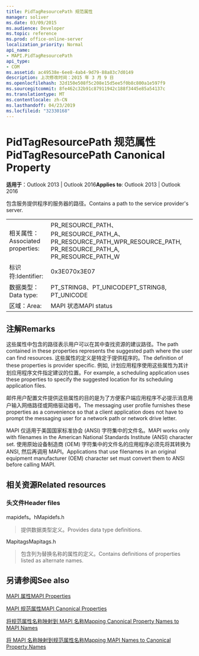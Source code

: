 ```yaml
---
title: PidTagResourcePath 规范属性
manager: soliver
ms.date: 03/09/2015
ms.audience: Developer
ms.topic: reference
ms.prod: office-online-server
localization_priority: Normal
api_name:
- MAPI.PidTagResourcePath
api_type:
- COM
ms.assetid: ac49538e-6ee8-4ab4-9d79-88a83c7d0149
description: 上次修改时间：2015 年 3 月 9 日
ms.openlocfilehash: 32d150e508f5c208e15d5ee5f0b8c800a1e597f9
ms.sourcegitcommit: 8fe462c32b91c87911942c188f3445e85a54137c
ms.translationtype: MT
ms.contentlocale: zh-CN
ms.lasthandoff: 04/23/2019
ms.locfileid: "32330168"
---
```

# <a name="pidtagresourcepath-canonical-property"></a><span data-ttu-id="9e438-103">PidTagResourcePath 规范属性</span><span class="sxs-lookup"><span data-stu-id="9e438-103">PidTagResourcePath Canonical Property</span></span>

  
  
<span data-ttu-id="9e438-104">**适用于**：Outlook 2013 | Outlook 2016</span><span class="sxs-lookup"><span data-stu-id="9e438-104">**Applies to**: Outlook 2013 | Outlook 2016</span></span> 
  
<span data-ttu-id="9e438-105">包含服务提供程序的服务器的路径。</span><span class="sxs-lookup"><span data-stu-id="9e438-105">Contains a path to the service provider's server.</span></span>
  
|||
|:-----|:-----|
|<span data-ttu-id="9e438-106">相关属性：</span><span class="sxs-lookup"><span data-stu-id="9e438-106">Associated properties:</span></span>  <br/> |<span data-ttu-id="9e438-107">PR_RESOURCE_PATH、PR_RESOURCE_PATH_A、PR_RESOURCE_PATH_W</span><span class="sxs-lookup"><span data-stu-id="9e438-107">PR_RESOURCE_PATH, PR_RESOURCE_PATH_A, PR_RESOURCE_PATH_W</span></span>  <br/> |
|<span data-ttu-id="9e438-108">标识符:</span><span class="sxs-lookup"><span data-stu-id="9e438-108">Identifier:</span></span>  <br/> |<span data-ttu-id="9e438-109">0x3E07</span><span class="sxs-lookup"><span data-stu-id="9e438-109">0x3E07</span></span>  <br/> |
|<span data-ttu-id="9e438-110">数据类型：</span><span class="sxs-lookup"><span data-stu-id="9e438-110">Data type:</span></span>  <br/> |<span data-ttu-id="9e438-111">PT_STRING8、PT_UNICODE</span><span class="sxs-lookup"><span data-stu-id="9e438-111">PT_STRING8, PT_UNICODE</span></span>  <br/> |
|<span data-ttu-id="9e438-112">区域：</span><span class="sxs-lookup"><span data-stu-id="9e438-112">Area:</span></span>  <br/> |<span data-ttu-id="9e438-113">MAPI 状态</span><span class="sxs-lookup"><span data-stu-id="9e438-113">MAPI status</span></span>  <br/> |
   
## <a name="remarks"></a><span data-ttu-id="9e438-114">注解</span><span class="sxs-lookup"><span data-stu-id="9e438-114">Remarks</span></span>

<span data-ttu-id="9e438-115">这些属性中包含的路径表示用户可以在其中查找资源的建议路径。</span><span class="sxs-lookup"><span data-stu-id="9e438-115">The path contained in these properties represents the suggested path where the user can find resources.</span></span> <span data-ttu-id="9e438-116">这些属性的定义是特定于提供程序的。</span><span class="sxs-lookup"><span data-stu-id="9e438-116">The definition of these properties is provider specific.</span></span> <span data-ttu-id="9e438-117">例如, 计划应用程序使用这些属性为其计划应用程序文件指定建议的位置。</span><span class="sxs-lookup"><span data-stu-id="9e438-117">For example, a scheduling application uses these properties to specify the suggested location for its scheduling application files.</span></span>
  
<span data-ttu-id="9e438-118">邮件用户配置文件提供这些属性的目的是为了方便客户端应用程序不必提示消息用户输入网络路径或网络驱动器号。</span><span class="sxs-lookup"><span data-stu-id="9e438-118">The messaging user profile furnishes these properties as a convenience so that a client application does not have to prompt the messaging user for a network path or network drive letter.</span></span>
  
<span data-ttu-id="9e438-119">MAPI 仅适用于美国国家标准协会 (ANSI) 字符集中的文件名。</span><span class="sxs-lookup"><span data-stu-id="9e438-119">MAPI works only with filenames in the American National Standards Institute (ANSI) character set.</span></span> <span data-ttu-id="9e438-120">使用原始设备制造商 (OEM) 字符集中的文件名的应用程序必须先将其转换为 ANSI, 然后再调用 MAPI。</span><span class="sxs-lookup"><span data-stu-id="9e438-120">Applications that use filenames in an original equipment manufacturer (OEM) character set must convert them to ANSI before calling MAPI.</span></span>
  
## <a name="related-resources"></a><span data-ttu-id="9e438-121">相关资源</span><span class="sxs-lookup"><span data-stu-id="9e438-121">Related resources</span></span>

### <a name="header-files"></a><span data-ttu-id="9e438-122">头文件</span><span class="sxs-lookup"><span data-stu-id="9e438-122">Header files</span></span>

<span data-ttu-id="9e438-123">mapidefs。h</span><span class="sxs-lookup"><span data-stu-id="9e438-123">Mapidefs.h</span></span>
  
> <span data-ttu-id="9e438-124">提供数据类型定义。</span><span class="sxs-lookup"><span data-stu-id="9e438-124">Provides data type definitions.</span></span>
    
<span data-ttu-id="9e438-125">Mapitags</span><span class="sxs-lookup"><span data-stu-id="9e438-125">Mapitags.h</span></span>
  
> <span data-ttu-id="9e438-126">包含列为替换名称的属性的定义。</span><span class="sxs-lookup"><span data-stu-id="9e438-126">Contains definitions of properties listed as alternate names.</span></span>
    
## <a name="see-also"></a><span data-ttu-id="9e438-127">另请参阅</span><span class="sxs-lookup"><span data-stu-id="9e438-127">See also</span></span>



[<span data-ttu-id="9e438-128">MAPI 属性</span><span class="sxs-lookup"><span data-stu-id="9e438-128">MAPI Properties</span></span>](mapi-properties.md)
  
[<span data-ttu-id="9e438-129">MAPI 规范属性</span><span class="sxs-lookup"><span data-stu-id="9e438-129">MAPI Canonical Properties</span></span>](mapi-canonical-properties.md)
  
[<span data-ttu-id="9e438-130">将规范属性名称映射到 MAPI 名称</span><span class="sxs-lookup"><span data-stu-id="9e438-130">Mapping Canonical Property Names to MAPI Names</span></span>](mapping-canonical-property-names-to-mapi-names.md)
  
[<span data-ttu-id="9e438-131">将 MAPI 名称映射到规范属性名称</span><span class="sxs-lookup"><span data-stu-id="9e438-131">Mapping MAPI Names to Canonical Property Names</span></span>](mapping-mapi-names-to-canonical-property-names.md)

